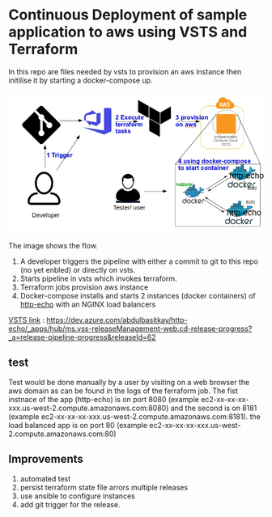 Continuous Deployment of sample application to aws using VSTS and Terraform
============

In this repo are files needed by vsts to provision an aws instance then initilise it by starting a docker-compose up.

![Flow](./Flow.png)

The image shows the flow. 
1. A developer triggers the pipeline with either a commit to git to this repo (no yet enbled) or directly on vsts. 
2. Starts pipeline in vsts which invokes terraform.
3. Terraform jobs provision aws instance
4. Docker-compose installs and starts 2 instances (docker containers) of  [http-echo](https://github.com/hashicorp/http-echo) with an NGINX load balancers

[VSTS link](https://dev.azure.com/abdulbasitkay/http-echo/_apps/hub/ms.vss-releaseManagement-web.cd-release-progress?_a=release-pipeline-progress&releaseId=62) : https://dev.azure.com/abdulbasitkay/http-echo/_apps/hub/ms.vss-releaseManagement-web.cd-release-progress?_a=release-pipeline-progress&releaseId=62

## test
Test would be done manually by a user by visiting on a web browser the aws domain as can be found in the logs of the ferraform job. The fist instnace of the app (http-echo) is on port 8080 (example ec2-xx-xx-xx-xxx.us-west-2.compute.amazonaws.com:8080) and the second is on 8181 (example ec2-xx-xx-xx-xxx.us-west-2.compute.amazonaws.com:8181). the load balanced app is on port 80 (example ec2-xx-xx-xx-xxx.us-west-2.compute.amazonaws.com:80)

## Improvements
1. automated test
2. persist terraform state file arrors multiple releases
3. use ansible to configure instances
4. add git trigger for the release.
